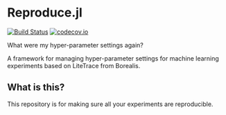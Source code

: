 # Reproduce.jl
[![Build Status](https://travis-ci.com/mkschleg/Reproduce.jl.svg?branch=master)](https://travis-ci.com/mkschleg/Reproduce.jl)
 [![codecov.io](https://codecov.io/github/codecov/codecov-python/coverage.svg?branch=master)](https://codecov.io/github/codecov/codecov-python)


What were my hyper-parameter settings again?

A framework for managing hyper-parameter settings for machine learning experiments based on LiteTrace from Borealis.

## What is this?

This repository is for making sure all your experiments are reproducible.

